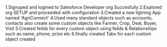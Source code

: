 1.Signuped and logined to Salesforce Developer org Succesfully
2.Explored org SETUP and proceeded with configuration
3.Created a new ligtning App named 'AgriConnect'
4.Used many standard objects such as accounts, contacts also create some custom objects like Farmer, Crop, Deal, Buyer, Visit
5.Created feilds for every custom object using feilds & Relationships such as name, phone, prize etc
6.finally created Tabs for each custom object created

